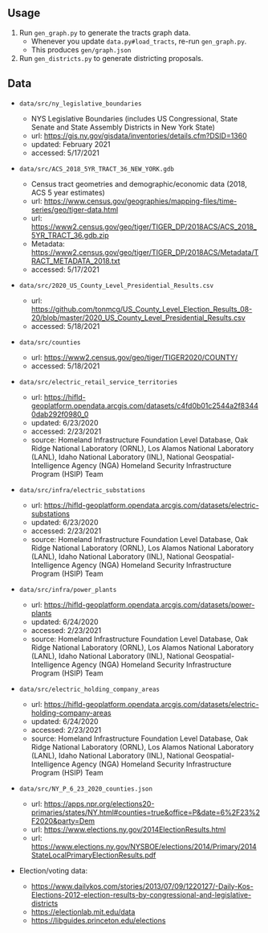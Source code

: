 ## Usage

1. Run `gen_graph.py` to generate the tracts graph data.
    - Whenever you update `data.py#load_tracts`, re-run `gen_graph.py`.
    - This produces `gen/graph.json`
2. Run `gen_districts.py` to generate districting proposals.

## Data

- `data/src/ny_legislative_boundaries`
    - NYS Legislative Boundaries (includes US Congressional, State Senate and State Assembly Districts in New York State)
    - url: <https://gis.ny.gov/gisdata/inventories/details.cfm?DSID=1360>
    - updated: February 2021
    - accessed: 5/17/2021
- `data/src/ACS_2018_5YR_TRACT_36_NEW_YORK.gdb`
    - Census tract geometries and demographic/economic data (2018, ACS 5 year estimates)
    - url: <https://www.census.gov/geographies/mapping-files/time-series/geo/tiger-data.html>
    - url: <https://www2.census.gov/geo/tiger/TIGER_DP/2018ACS/ACS_2018_5YR_TRACT_36.gdb.zip>
    - Metadata: <https://www2.census.gov/geo/tiger/TIGER_DP/2018ACS/Metadata/TRACT_METADATA_2018.txt>
    - accessed: 5/17/2021
- `data/src/2020_US_County_Level_Presidential_Results.csv`
    - url: <https://github.com/tonmcg/US_County_Level_Election_Results_08-20/blob/master/2020_US_County_Level_Presidential_Results.csv>
    - accessed: 5/18/2021
- `data/src/counties`
    - url: <https://www2.census.gov/geo/tiger/TIGER2020/COUNTY/>
    - accessed: 5/18/2021
- `data/src/electric_retail_service_territories`
    - url: <https://hifld-geoplatform.opendata.arcgis.com/datasets/c4fd0b01c2544a2f83440dab292f0980_0>
    - updated: 6/23/2020
    - accessed: 2/23/2021
    - source: Homeland Infrastructure Foundation Level Database, Oak Ridge National Laboratory (ORNL), Los Alamos National Laboratory (LANL), Idaho National Laboratory (INL), National Geospatial-Intelligence Agency (NGA) Homeland Security Infrastructure Program (HSIP) Team
- `data/src/infra/electric_substations`
    - url: <https://hifld-geoplatform.opendata.arcgis.com/datasets/electric-substations>
    - updated: 6/23/2020
    - accessed: 2/23/2021
    - source: Homeland Infrastructure Foundation Level Database, Oak Ridge National Laboratory (ORNL), Los Alamos National Laboratory (LANL), Idaho National Laboratory (INL), National Geospatial-Intelligence Agency (NGA) Homeland Security Infrastructure Program (HSIP) Team
- `data/src/infra/power_plants`
    - url: <https://hifld-geoplatform.opendata.arcgis.com/datasets/power-plants>
    - updated: 6/24/2020
    - accessed: 2/23/2021
    - source: Homeland Infrastructure Foundation Level Database, Oak Ridge National Laboratory (ORNL), Los Alamos National Laboratory (LANL), Idaho National Laboratory (INL), National Geospatial-Intelligence Agency (NGA) Homeland Security Infrastructure Program (HSIP) Team
- `data/src/electric_holding_company_areas`
    - url: <https://hifld-geoplatform.opendata.arcgis.com/datasets/electric-holding-company-areas>
    - updated: 6/24/2020
    - accessed: 2/23/2021
    - source: Homeland Infrastructure Foundation Level Database, Oak Ridge National Laboratory (ORNL), Los Alamos National Laboratory (LANL), Idaho National Laboratory (INL), National Geospatial-Intelligence Agency (NGA) Homeland Security Infrastructure Program (HSIP) Team
- `data/src/NY_P_6_23_2020_counties.json`
    - url: <https://apps.npr.org/elections20-primaries/states/NY.html#counties=true&office=P&date=6%2F23%2F2020&party=Dem>
    - url: <https://www.elections.ny.gov/2014ElectionResults.html>
    - url: <https://www.elections.ny.gov/NYSBOE/elections/2014/Primary/2014StateLocalPrimaryElectionResults.pdf>

- Election/voting data:
    - <https://www.dailykos.com/stories/2013/07/09/1220127/-Daily-Kos-Elections-2012-election-results-by-congressional-and-legislative-districts>
    - <https://electionlab.mit.edu/data>
    - <https://libguides.princeton.edu/elections>
